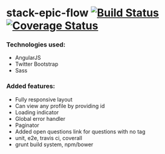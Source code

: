 # stack-epic-flow [![Build Status](https://travis-ci.org/emascarinas/stack-epic-flow.svg)](https://travis-ci.org/emascarinas/stack-epic-flow) [![Coverage Status](https://coveralls.io/repos/emascarinas/stack-epic-flow/badge.svg)](https://coveralls.io/r/emascarinas/stack-epic-flow)

### Technologies used:
* AngularJS
* Twitter Bootstrap
* Sass

### Added features:
* Fully responsive layout
* Can view any profile by providing id
* Loading indicator
* Global error handler
* Paginator
* Added open questions link for questions with no tag
* unit, e2e, travis ci, coverall
* grunt build system, npm/bower 
